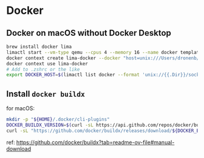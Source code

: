 # Docker

## Docker on macOS without Docker Desktop

```bash
brew install docker lima
limactl start --vm-type qemu --cpus 4 --memory 16 --name docker template://docker --tty=false
docker context create lima-docker --docker "host=unix:///Users/dronenb/.lima/docker/sock/docker.sock"
docker context use lima-docker
# Add to .zshrc or the like
export DOCKER_HOST=$(limactl list docker --format 'unix://{{.Dir}}/sock/docker.sock')
```

## Install `docker buildx`

for macOS:

```bash
mkdir -p "${HOME}/.docker/cli-plugins"
DOCKER_BUILDX_VERSION=$(curl -sL https://api.github.com/repos/docker/buildx/releases | jq -r ".[0].name")
curl -sL "https://github.com/docker/buildx/releases/download/${DOCKER_BUILDX_VERSION}/buildx-${DOCKER_BUILDX_VERSION}.darwin-arm64" -o "${HOME}/.docker/cli-plugins/docker-buildx"
```

ref: <https://github.com/docker/buildx?tab=readme-ov-file#manual-download>
